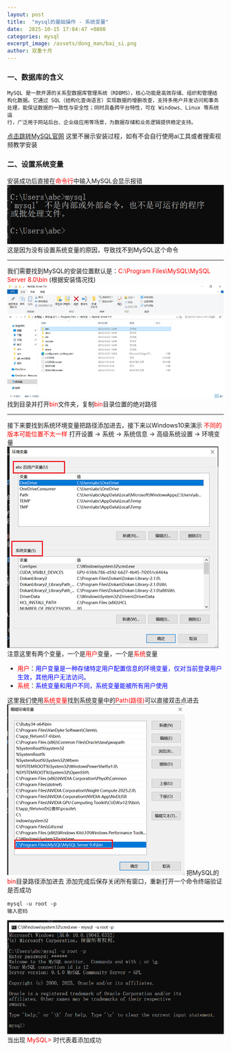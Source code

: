 ```yaml
---
layout: post
title:  "mysql的基础操作 - 系统变量"
date:  2025-10-15 17:04:47 +0800
categories: mysql
excerpt_image: /assets/dong_man/bai_si.png
author: 双重十月
---
```


### 一、数据库的含义
```text
MySQL 是一款开源的关系型数据库管理系统（RDBMS），核心功能是高效存储、组织和管理结
构化数据。它通过 SQL（结构化查询语言）实现数据的增删改查，支持多用户并发访问和事务
处理，能保证数据的一致性与安全性；同时具备跨平台特性，可在 Windows、Linux 等系统运
行，广泛用于网站后台、企业级应用等场景，为数据存储和业务逻辑提供稳定支持。
```
[点击跳转MySQL官网](https://www.mysql.com/)
这里不展示安装过程，如有不会自行使用ai工具或者搜索视频教学安装

### 二、设置系统变量
安装成功后直接在<span style="color : red;">命令行</span>中输入MySQL会显示报错
![MySQL报错](/assets/mysql/mysql报错.png)
这是因为没有设置系统变量的原因，导致找不到MySQL这个命令
<br>
***


我们需要找到MySQL的安装位置默认是：<span style="color:red">C:\Program Files\MySQL\MySQL Server 8.0\bin</span> (根据安装情况找)
![MySQL安装位置](/assets/mysql/MySQL位置.png)
找到目录并打开<span style="color:red">bin</span>文件夹，复制<span style="color:red">bin</span>目录位置的绝对路径
<br>
***

接下来要找到系统环境变量把路径添加进去，接下来以Windows10来演示 <span style="color:red">不同的版本可能位置不太一样</span>
打开设置 → 系统 → 系统信息 → 高级系统设置 → 环境变量
![位置](/assets/mysql/系统环境变量设置图片.png)
注意这里有两个变量，一个是<span style="color:red">用户</span>变量，一个是<span style="color:red">系统</span>变量
- <span style="color:red">用户</span>：<span style="color:blue">用户变量是一种存储特定用户配置信息的环境变量，仅对当前登录用户生效，其他用户无法访问。</span>
- <span style="color:red">系统</span>：<span style="color:blue">系统变量和用户不同，系统变量能被所有用户使用</span>

这里我们使用<span style="color:red">系统变量</span>找到系统变量中的<span style="color:red">Path(路径)</span>可以直接双击点进去
![添加变量](/assets/mysql/添加变量.png)
把MySQL的<span style="color:red">bin</span>目录路径添加进去
添加完成后保存关闭所有窗口，重新打开一个命令终端验证是否成功
```MySQL
mysql -u root -p
输入密码
```
![验证变量](/assets/mysql/MySQL变量验证.png)
当出现 <span style="color:red">MySQL> </span>时代表着添加成功